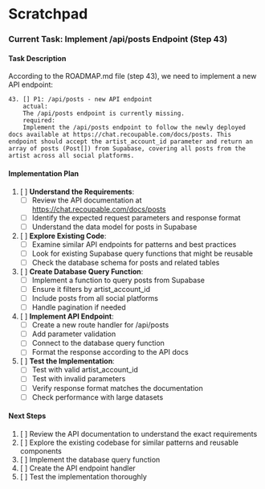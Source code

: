 # Scratchpad

### Current Task: Implement /api/posts Endpoint (Step 43)

#### Task Description

According to the ROADMAP.md file (step 43), we need to implement a new API endpoint:

```
43. [] P1: /api/posts - new API endpoint
    actual:
    The /api/posts endpoint is currently missing.
    required:
    Implement the /api/posts endpoint to follow the newly deployed docs available at https://chat.recoupable.com/docs/posts. This endpoint should accept the artist_account_id parameter and return an array of posts (Post[]) from Supabase, covering all posts from the artist across all social platforms.
```

#### Implementation Plan

1. [ ] **Understand the Requirements**:
   - [ ] Review the API documentation at https://chat.recoupable.com/docs/posts
   - [ ] Identify the expected request parameters and response format
   - [ ] Understand the data model for posts in Supabase

2. [ ] **Explore Existing Code**:
   - [ ] Examine similar API endpoints for patterns and best practices
   - [ ] Look for existing Supabase query functions that might be reusable
   - [ ] Check the database schema for posts and related tables

3. [ ] **Create Database Query Function**:
   - [ ] Implement a function to query posts from Supabase
   - [ ] Ensure it filters by artist_account_id
   - [ ] Include posts from all social platforms
   - [ ] Handle pagination if needed

4. [ ] **Implement API Endpoint**:
   - [ ] Create a new route handler for /api/posts
   - [ ] Add parameter validation
   - [ ] Connect to the database query function
   - [ ] Format the response according to the API docs

5. [ ] **Test the Implementation**:
   - [ ] Test with valid artist_account_id
   - [ ] Test with invalid parameters
   - [ ] Verify response format matches the documentation
   - [ ] Check performance with large datasets

#### Next Steps

1. [ ] Review the API documentation to understand the exact requirements
2. [ ] Explore the existing codebase for similar patterns and reusable components
3. [ ] Implement the database query function
4. [ ] Create the API endpoint handler
5. [ ] Test the implementation thoroughly
